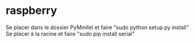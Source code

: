 # raspberry
Se placer dans le dossier PyMinitel et faire "sudo python setup.py install"
Se placer à la racine et faire "sudo pip install serial"